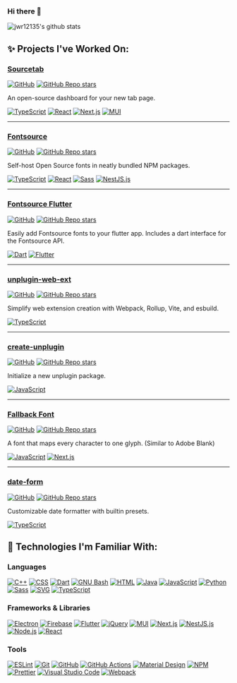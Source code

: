 ### Hi there 👋

![jwr12135's github stats](https://github-readme-stats.vercel.app/api?username=jwr12135&show_icons=true&theme=transparent)

## ✨ Projects I've Worked On:

### [Sourcetab](https://github.com/sourcetab/sourcetab)

[![GitHub](https://img.shields.io/github/license/sourcetab/sourcetab)](https://github.com/sourcetab/sourcetab/blob/main/LICENSE)
[![GitHub Repo stars](https://img.shields.io/github/stars/sourcetab/sourcetab?style=social)](https://github.com/sourcetab/sourcetab/stargazers)

An open-source dashboard for your new tab page.

[![TypeScript](https://img.shields.io/badge/-TypeScript-007ACC?style=flat-square&logo=TypeScript&logoColor=white)](https://www.typescriptlang.org)
[![React](https://img.shields.io/badge/-React-61DAFB?style=flat-square&logo=React&logoColor=black)](https://reactjs.org)
[![Next.js](https://img.shields.io/badge/-Next.js-000000?style=flat-square&logo=nextdotjs&logoColor=white)](https://nextjs.org)
[![MUI](https://img.shields.io/badge/-MUI-007FFF?style=flat-square&logo=MUI&logoColor=white)](https://mui.com)

---

### [Fontsource](https://github.com/fontsource/fontsource)

[![GitHub](https://img.shields.io/github/license/fontsource/fontsource)](https://github.com/fontsource/fontsource/blob/main/LICENSE)
[![GitHub Repo stars](https://img.shields.io/github/stars/fontsource/fontsource?style=social)](https://github.com/fontsource/fontsource/stargazers)

Self-host Open Source fonts in neatly bundled NPM packages.

[![TypeScript](https://img.shields.io/badge/-TypeScript-007ACC?style=flat-square&logo=TypeScript&logoColor=white)](https://www.typescriptlang.org)
[![React](https://img.shields.io/badge/-React-61DAFB?style=flat-square&logo=React&logoColor=black)](https://reactjs.org)
[![Sass](https://img.shields.io/badge/-Sass-CC6699?style=flat-square&logo=Sass&logoColor=white)](https://sass-lang.com)
[![NestJS.js](https://img.shields.io/badge/-NestJS-E0234E?style=flat-square&logo=nestjs&logoColor=white)](https://nestjs.com)

---

### [Fontsource Flutter](https://github.com/fontsource/fontsource-flutter)

[![GitHub](https://img.shields.io/github/license/fontsource/fontsource-flutter)](https://github.com/fontsource/fontsource/blob/main/LICENSE)
[![GitHub Repo stars](https://img.shields.io/github/stars/fontsource/fontsource-flutter?style=social)](https://github.com/fontsource/fontsource-flutter/stargazers)

Easily add Fontsource fonts to your flutter app. Includes a dart interface for the Fontsource API.

[![Dart](https://img.shields.io/badge/-Dart-0175C2?style=flat-square&logo=Dart&logoColor=white)](https://dart.dev)
[![Flutter](https://img.shields.io/badge/-Flutter-02569B?style=flat-square&logo=Flutter&logoColor=white)](https://flutter.dev)

---

### [unplugin-web-ext](https://github.com/jwr12135/unplugin-web-ext)

[![GitHub](https://img.shields.io/github/license/fontsource/fontsource)](https://github.com/jwr12135/unplugin-web-ext/blob/main/LICENSE)
[![GitHub Repo stars](https://img.shields.io/github/stars/jwr12135/unplugin-web-ext?style=social)](https://github.com/jwr12135/unplugin-web-ext/stargazers)

Simplify web extension creation with Webpack, Rollup, Vite, and esbuild.

[![TypeScript](https://img.shields.io/badge/-TypeScript-007ACC?style=flat-square&logo=TypeScript&logoColor=white)](https://www.typescriptlang.org)

---

### [create-unplugin](https://github.com/jwr12135/create-unplugin)

[![GitHub](https://img.shields.io/github/license/jwr12135/create-unplugin)](https://github.com/jwr12135/create-unplugin/blob/main/LICENSE)
[![GitHub Repo stars](https://img.shields.io/github/stars/jwr12135/create-unplugin?style=social)](https://github.com/jwr12135/create-unplugin/stargazers)

Initialize a new unplugin package.

[![JavaScript](https://img.shields.io/badge/-JavaScript-F7DF1E?style=flat-square&logo=JavaScript&logoColor=black)](https://developer.mozilla.org/en-US/docs/Web/JavaScript)

---

### [Fallback Font](https://github.com/jwr12135/fallback-font)

[![GitHub](https://img.shields.io/github/license/jwr12135/fallback-font)](https://github.com/jwr12135/fallback-font/blob/main/LICENSE)
[![GitHub Repo stars](https://img.shields.io/github/stars/jwr12135/fallback-font?style=social)](https://github.com/jwr12135/fallback-font/stargazers)

A font that maps every character to one glyph. (Similar to Adobe Blank)

[![JavaScript](https://img.shields.io/badge/-JavaScript-F7DF1E?style=flat-square&logo=JavaScript&logoColor=black)](https://developer.mozilla.org/en-US/docs/Web/JavaScript)
[![Next.js](https://img.shields.io/badge/-OpenType-000000?style=flat-square)](https://learn.microsoft.com/en-us/typography/opentype/)

---

### [date-form](https://github.com/jwr12135/date-form)

[![GitHub](https://img.shields.io/github/license/jwr12135/date-form)](https://github.com/jwr12135/date-form/blob/main/LICENSE)
[![GitHub Repo stars](https://img.shields.io/github/stars/jwr12135/date-form?style=social)](https://github.com/jwr12135/date-form/stargazers)

Customizable date formatter with builtin presets.

[![TypeScript](https://img.shields.io/badge/-TypeScript-007ACC?style=flat-square&logo=TypeScript&logoColor=white)](https://www.typescriptlang.org)

## 🔧 Technologies I'm Familiar With:

### Languages
[![C++](https://img.shields.io/badge/-C++-00599C?style=flat-square&logo=C%2B%2B&logoColor=white)](https://www.cplusplus.com) [![CSS](https://img.shields.io/badge/-CSS-1572B6?style=flat-square&logo=CSS3&logoColor=white)](https://developer.mozilla.org/en-US/docs/Web/CSS) [![Dart](https://img.shields.io/badge/-Dart-0175C2?style=flat-square&logo=Dart&logoColor=white)](https://dart.dev) [![GNU Bash](https://img.shields.io/badge/-GNU%20Bash-4EAA25?style=flat-square&logo=GNU%20Bash&logoColor=white)](https://www.gnu.org/software/bash/) [![HTML](https://img.shields.io/badge/-HTML-E34F26?style=flat-square&logo=HTML5&logoColor=white)](https://developer.mozilla.org/en-US/docs/Web/HTML) [![Java](https://img.shields.io/badge/-Java-007396?style=flat-square&logo=Java&logoColor=white)](https://www.oracle.com/java/) [![JavaScript](https://img.shields.io/badge/-JavaScript-F7DF1E?style=flat-square&logo=JavaScript&logoColor=black)](https://developer.mozilla.org/en-US/docs/Web/JavaScript) [![Python](https://img.shields.io/badge/-Python-3776AB?style=flat-square&logo=Python&logoColor=white)](https://www.python.org) [![Sass](https://img.shields.io/badge/-Sass-CC6699?style=flat-square&logo=Sass&logoColor=white)](https://sass-lang.com) [![SVG](https://img.shields.io/badge/-SVG-FFB13B?style=flat-square&logo=SVG&logoColor=black)](https://developer.mozilla.org/en-US/docs/Web/SVG) [![TypeScript](https://img.shields.io/badge/-TypeScript-007ACC?style=flat-square&logo=TypeScript&logoColor=white)](https://www.typescriptlang.org)

### Frameworks & Libraries
[![Electron](https://img.shields.io/badge/-Electron-47848F?style=flat-square&logo=Electron&logoColor=white)](https://www.electronjs.org) [![Firebase](https://img.shields.io/badge/-Firebase-FFCA28?style=flat-square&logo=Firebase&logoColor=black)](https://firebase.google.com) [![Flutter](https://img.shields.io/badge/-Flutter-02569B?style=flat-square&logo=Flutter&logoColor=white)](https://flutter.dev) [![jQuery](https://img.shields.io/badge/-jQuery-0769AD?style=flat-square&logo=jQuery&logoColor=white)](https://jquery.com) [![MUI](https://img.shields.io/badge/-MUI-007FFF?style=flat-square&logo=MUI&logoColor=white)](https://mui.com) [![Next.js](https://img.shields.io/badge/-Next.js-000000?style=flat-square&logo=nextdotjs&logoColor=white)](https://nextjs.org) [![NestJS.js](https://img.shields.io/badge/-NestJS-E0234E?style=flat-square&logo=nestjs&logoColor=white)](https://nestjs.com) [![Node.js](https://img.shields.io/badge/-Node.js-339933?style=flat-square&logo=nodedotjs&logoColor=white)](https://nodejs.org) [![React](https://img.shields.io/badge/-React-61DAFB?style=flat-square&logo=React&logoColor=black)](https://reactjs.org)

### Tools
[![ESLint](https://img.shields.io/badge/-ESLint-4B32C3?style=flat-square&logo=ESLint&logoColor=white)](https://eslint.org) [![Git](https://img.shields.io/badge/-Git-F05032?style=flat-square&logo=Git&logoColor=white)](https://git-scm.com) [![GitHub](https://img.shields.io/badge/-GitHub-181717?style=flat-square&logo=GitHub&logoColor=white)](https://github.com) [![GitHub Actions](https://img.shields.io/badge/-GitHub%20Actions-2088FF?style=flat-square&logo=GitHub%20Actions&logoColor=white)](https://github.com/features/actions) [![Material Design](https://img.shields.io/badge/-Material%20Design-757575?style=flat-square&logo=Material%20Design&logoColor=white)](https://material.io) [![NPM](https://img.shields.io/badge/-NPM-CB3837?style=flat-square&logo=NPM&logoColor=white)](https://www.npmjs.com) [![Prettier](https://img.shields.io/badge/-Prettier-F7B93E?style=flat-square&logo=Prettier&logoColor=black)](https://prettier.io) [![Visual Studio Code](https://img.shields.io/badge/-Visual%20Studio%20Code-007ACC?style=flat-square&logo=Visual%20Studio%20Code&logoColor=white)](https://code.visualstudio.com) [![Webpack](https://img.shields.io/badge/-Webpack-8DD6F9?style=flat-square&logo=Webpack&logoColor=black)](https://webpack.js.org)
